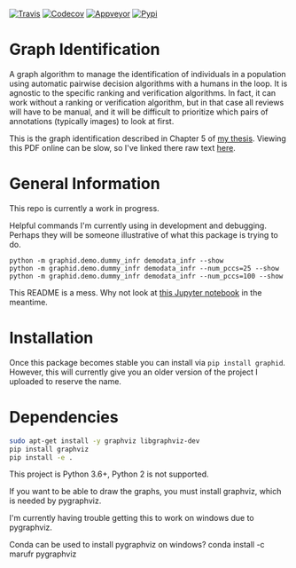 [![Travis](https://img.shields.io/travis/Erotemic/graphid/master.svg?label=Travis%20CI)](https://travis-ci.org/Erotemic/graphid)
[![Codecov](https://codecov.io/github/Erotemic/graphid/badge.svg?branch=master&service=github)](https://codecov.io/github/Erotemic/graphid?branch=master)
[![Appveyor](https://ci.appveyor.com/api/projects/status/github/Erotemic/graphid?svg=True)](https://ci.appveyor.com/project/Erotemic/graphid/branch/master)
[![Pypi](https://img.shields.io/pypi/v/graphid.svg)](https://pypi.python.org/pypi/graphid)

# Graph Identification

A graph algorithm to manage the identification of individuals in a population
using automatic pairwise decision algorithms with a humans in the loop.  It is
agnostic to the specific ranking and verification algorithms. In fact, it can
work without a ranking or verification algorithm, but in that case all reviews
will have to be manual, and it will be difficult to prioritize which pairs of
annotations (typically images) to look at first.

This is the graph identification described in Chapter 5 of [my thesis](https://github.com/Erotemic/crall-thesis-2017/blob/master/crall-thesis_2017-08-10_compressed.pdf). Viewing this PDF online can be slow, so I've linked there raw text [here](https://github.com/Erotemic/crall-thesis-2017/blob/master/chapter5-graphid.tex).


# General Information

This repo is currently a work in progress. 

Helpful commands I'm currently using in development and debugging. Perhaps they
will be someone illustrative of what this package is trying to do.

```
python -m graphid.demo.dummy_infr demodata_infr --show
python -m graphid.demo.dummy_infr demodata_infr --num_pccs=25 --show
python -m graphid.demo.dummy_infr demodata_infr --num_pccs=100 --show
```

This README is a mess. Why not look at [this Jupyter
notebook](notebooks/core_example.ipynb) in the meantime.


# Installation

Once this package becomes stable you can install via `pip install graphid`.
However, this will currently give you an older version of the project I
uploaded to reserve the name.


# Dependencies

```bash
sudo apt-get install -y graphviz libgraphviz-dev
pip install graphviz
pip install -e . 
```

This project is Python 3.6+, Python 2 is not supported.

If you want to be able to draw the graphs, you must install graphviz, which is
needed by pygraphviz.

I'm currently having trouble getting this to work on windows due to pygraphviz.

Conda can be used to install pygraphviz on windows?
conda install -c marufr pygraphviz
